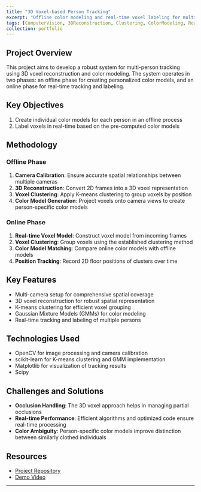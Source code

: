 ```yaml
---
title: "3D Voxel-based Person Tracking"
excerpt: "Offline color modeling and real-time voxel labeling for multi-person tracking"
tags: [ComputerVision, 3DReconstruction, Clustering, ColorModeling, RealTimeTracking, VoxelAnalysis]
collection: portfolio
---
```


## Project Overview

This project aims to develop a robust system for multi-person tracking using 3D voxel reconstruction and color modeling. The system operates in two phases: an offline phase for creating personalized color models, and an online phase for real-time tracking and labeling.

## Key Objectives

1. Create individual color models for each person in an offline process
2. Label voxels in real-time based on the pre-computed color models

## Methodology

### Offline Phase

1. **Camera Calibration**: Ensure accurate spatial relationships between multiple cameras
2. **3D Reconstruction**: Convert 2D frames into a 3D voxel representation
3. **Voxel Clustering**: Apply K-means clustering to group voxels by position
4. **Color Model Generation**: Project voxels onto camera views to create person-specific color models

### Online Phase

1. **Real-time Voxel Model**: Construct voxel model from incoming frames
2. **Voxel Clustering**: Group voxels using the established clustering method
3. **Color Model Matching**: Compare online color models with offline models
4. **Position Tracking**: Record 2D floor positions of clusters over time

## Key Features

- Multi-camera setup for comprehensive spatial coverage
- 3D voxel reconstruction for robust spatial representation
- K-means clustering for efficient voxel grouping
- Gaussian Mixture Models (GMMs) for color modeling
- Real-time tracking and labeling of multiple persons

## Technologies Used

- OpenCV for image processing and camera calibration
- scikit-learn for K-means clustering and GMM implementation
- Matplotlib for visualization of tracking results
- Scipy

## Challenges and Solutions

- **Occlusion Handling**: The 3D voxel approach helps in managing partial occlusions
- **Real-time Performance**: Efficient algorithms and optimized code ensure real-time processing
- **Color Ambiguity**: Person-specific color models improve distinction between similarly clothed individuals



## Resources

- [Project Repository](https://github.com/RiccardoCampanella/Computer_Vision/tree/main/color-based_voxel_labeling)
- [Demo Video](https://drive.google.com/file/d/1wQRHP-e1hsf_yXJwDukNKdG5ZmKvXHoO/view?usp=drive_link)

---
